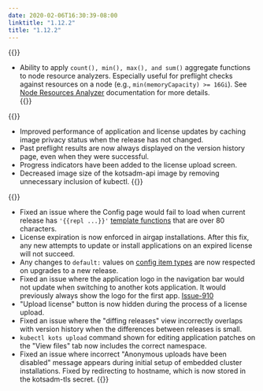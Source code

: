 ```yaml
---
date: 2020-02-06T16:30:39-08:00
linktitle: "1.12.2"
title: "1.12.2"
---
```


{{<features>}}
* Ability to apply `count(), min(), max(), and sum()` aggregate functions to node resource analyzers. Especially useful for preflight checks against resources on a node (e.g., `min(memoryCapacity) >= 16Gi`). See [Node Resources Analyzer](https://troubleshoot.sh/reference/analyzers/node-resources/) documentation for more details.  
{{</features>}}

{{<changes>}}
* Improved performance of application and license updates by caching image privacy status when the release has not changed.
* Past preflight results are now always displayed on the version history page, even when they were successful.
* Progress indicators have been added to the license upload screen.
* Decreased image size of the kotsadm-api image by removing unnecessary inclusion of kubectl.
{{</changes>}}

{{<fixes>}}
* Fixed an issue where the Config page would fail to load when current release has `'{{repl ...}}'` [template functions](/reference/template-functions) that are over 80 characters.
* License expiration is now enforced in airgap installations. After this fix, any new attempts to update or install applications on an expired license will not succeed.
* Any changes to `default:` values on [config item types](/reference/v1beta1/config/#available-item-types) are now respected on upgrades to a new release. 
* Fixed an issue where the application logo in the navigation bar would not update when switching to another kots application. It would previously always show the logo for the first app. [Issue-910](https://github.com/replicatedhq/kotsadm/issues/910)
* "Upload license" button is now hidden during the process of a license upload.
* Fixed an issue where the "diffing releases" view incorrectly overlaps with version history when the differences between releases is small. 
* `kubectl kots upload` command shown for editing application patches on the "View files" tab now includes the correct namespace.
* Fixed an issue where incorrect "Anonymous uploads have been disabled" message appears during initial setup of embedded cluster installations. Fixed by redirecting to hostname, which is now stored in the kotsadm-tls secret.
{{</fixes>}}
